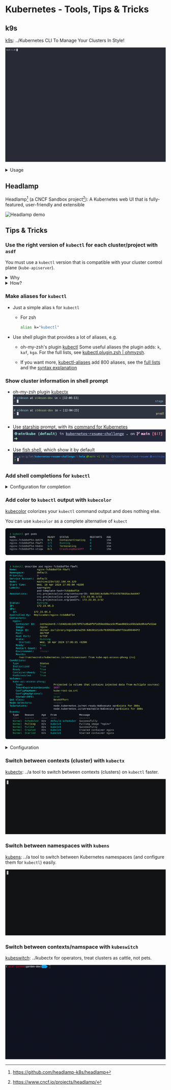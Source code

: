 # Kubernetes - Tools, Tips & Tricks

## k9s

[k9s]: ../Kubernetes CLI To Manage Your Clusters In Style!

![k9s demo](../images/k9s-demo.gif)

<details>
<summary>Usage</summary>

When first opened, `k9s` show the list of pods.

From the `Pods` view, you can:

- Change the selected pod (`Up`, `Down`),

  - then doing actions with that selected pod (by pressing the key bindings in blue color), e.g.
    - `Describe` that pod, by pressing `d`
    - `Logs`, show logs of all containers of that pod, by pressing `l`
    - ...
    - View that selected pod, by pressing `Enter`

- Change the namespace (by pressing the key bindings in pink color)

  - to `all` by pressing `0`
  - to `default` by pressing `1` (by default, `k9s` use `default` namespace)

- Change to another list (resource)

  - List all the resources, by pressing `Ctrl +A`
  - Change to the view for that resource, by pressing `Enter`

  for example: change back to the default view - `Pods`

  - `Ctrl + A`
    - `Down`s to select `pods` (the 2nd one)
    - `Enter`
  - Press `:` to enter `command mode`
    - Type in the command for pod: `pod` (or any of `po,pod,pods,v1/pods` - showed in `Ctrl + A`)

| Action                            | Key Binding   | Command | Note                                                                                             |
| --------------------------------- | ------------- | ------- | ------------------------------------------------------------------------------------------------ |
| Change the selected resource      | `Up` - `Down` |         |                                                                                                  |
| View (the selected resource)      | `Enter`       |         | Available for any selected resource                                                              |
| Back                              | `Esc`         |         |                                                                                                  |
| Quit K9s                          | `Ctrl + C`    |         |                                                                                                  |
| Help                              | `?`           |         | Available at any view, change depend on which view is showing                                    |
| Show all available resource alias | `Ctrl + A`    |         | 1. `Up`/`Down`; 2. `Enter`<br>(to close the `Aliases` view: use `Ese` or press `Ctrl + A` again) |

</details>

## Headlamp

Headlamp[^headlamp] (a CNCF Sandbox project[^headlamp-cncf]): A Kubernetes web UI that is fully-featured, user-friendly and extensible

![Headlamp demo](../images/headlamp-demo.gif)

[k9s]: https://github.com/derailed/k9s

[^headlamp]: <https://github.com/headlamp-k8s/headlamp>
[^headlamp-cncf]: <https://www.cncf.io/projects/headlamp/>

## Tips & Tricks

### Use the right version of `kubectl` for each cluster/project with `asdf`

You must use a `kubectl` version that is compatible with your cluster control plane (`kube-apiserver`).

<details>
<summary>Why</summary>

`kubectl` is supported within one minor version (older or newer) of `kube-apiserver`.

e.g.

- `kube-apiserver` is at 1.30
- `kubectl` is supported at 1.31, 1.30, and 1.29

For more information, see

- [Version Skew Policy](https://kubernetes.io/releases/version-skew-policy/)
- [kubectl](https://kubernetes.io/releases/version-skew-policy/#kubectl)
- [Special Interest Group (SIG) Release's Repository Notes](https://github.com/kubernetes/sig-release/tree/master/releases)

</details>

<details>
<summary>How?</summary>

See the demo at [asdf-demo repository](https://github.com/lethang7794/asdf-demo)

</details>

### Make aliases for `kubectl`

- Just a simple alias `k` for `kubectl`

  - For zsh

    ```bash
    alias k="kubectl"
    ```

- Use shell plugin that provides a lot of aliases, e.g.

  - oh-my-zsh's plugin [kubectl](https://github.com/ohmyzsh/ohmyzsh/tree/master/plugins/kubectl)
    Some useful aliases the plugin adds: `k`, `kaf`, `kga`. For the full lists, see [kubectl.plugin.zsh | ohmyzsh](https://github.com/ohmyzsh/ohmyzsh/blob/master/plugins/kubectl/kubectl.plugin.zsh).

  - If you want more, [kubectl-aliases] add 800 aliases, see the [full lists](https://github.com/ahmetb/kubectl-aliases/blob/master/.kubectl_aliases) and the [syntax explanation](https://github.com/ahmetb/kubectl-aliases/tree/master?tab=readme-ov-file#syntax-explanation)

### Show cluster information in shell prompt

- oh-my-zsh plugin [kubectx](https://github.com/ohmyzsh/ohmyzsh/tree/master/plugins/kubectx)
  ![alt text](../images/omz-kubectx-preview-dev.png)
  ![alt text](../images/omz-kubectx-preview-prod.png)

- Use [starship](https://starship.rs/) prompt, with its [command for Kubernetes](https://starship.rs/config/#kubernetes)
  ![alt text](../images/starship-k8s.png)

- Use [fish shell](https://fishshell.com/), which show it by default
  ![alt text](../images/fish-shell-k8s.png)

### Add shell completions for `kubectl`

<details>
<summary>Configuration for completion</summary>

- [kubectl autocomplete | kubectl Quick Reference](https://kubernetes.io/docs/reference/kubectl/quick-reference/#kubectl-autocomplete)

- [kubectl completion | kubectl Commands](https://kubernetes.io/docs/reference/generated/kubectl/kubectl-commands#completion)

  - for macOS: <https://kubernetes.io/docs/tasks/tools/install-kubectl-macos/#enable-shell-autocompletion>

  - for linux: <https://kubernetes.io/docs/tasks/tools/install-kubectl-linux/#enable-shell-autocompletion>

  - for windows: <https://kubernetes.io/docs/tasks/tools/install-kubectl-windows/#enable-shell-autocompletion>

</details>

### Add color to `kubectl` output with `kubecolor`

[kubecolor] colorizes your `kubectl` command output and does nothing else.

You can use `kubecolor` as a complete alternative of `kubect`

![kubectl get pods - demo](../images/kubectl-get-pods.svg)

![kubectl describe pod - demo](../images/kubectl-describe-pod.svg)

<details>
<summary>Configuration</summary>

- zsh

  ```bash
  # .zshrc
  alias k="kubectl"

  if [ "$(command -v kubecolor)" ]; then
    alias kubectl="kubecolor"
    compdef kubecolor=kubectl
  fi
  ```

- fish

  ```bash
  # ~/.config/fish/config.fish
  if status is-interactive
    abbr --add k kubectl # https://fishshell.com/docs/current/cmds/abbr.html

    if  command -v kubecolor &>/dev/null
        alias kubectl=kubecolor # https://fishshell.com/docs/current/cmds/alias.html

        # make kubecolor inherit completions from kubectl # https://fishshell.com/docs/current/cmds/complete.html
        complete -c kubecolor -w kubectl
    end
  end
  ```

  </details>

### Switch between contexts (cluster) with `kubectx`

[kubectx]: ../a tool to switch between contexts (clusters) on `kubectl` faster.

![kubectx demo](../images/kubectx-demo.gif)

### Switch between namespaces with `kubens`

[kubens]: ../a tool to switch between Kubernetes namespaces (and configure them for `kubectl`) easily.

![kubens demo](../images/kubens-demo.gif)

### Switch between contexts/namspace with `kubeswitch`

[kubeswitch]: ../kubectx for operators, treat clusters as cattle, not pets.

![kubeswitch demo](../images/kubeswitch-demo.gif)

[kubectl-aliases]: https://github.com/ahmetb/kubectl-aliases
[kubecolor]: https://github.com/kubecolor/kubecolor
[kubens]: https://github.com/ahmetb/kubectx
[kubectx]: https://github.com/ahmetb/kubectx
[kubeswitch]: https://github.com/danielfoehrKn/kubeswitch
